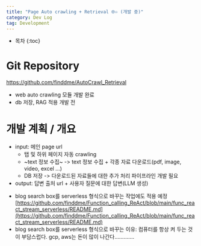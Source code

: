 ```yaml
---
title: "Page Auto crawling + Retrieval 🌐♾️ (개발 중)"
category: Dev Log
tag: Development
---
```








* 목차
{:toc}












# Git Repository

https://github.com/finddme/AutoCrawl_Retrieval

- web auto crawling 모듈 개발 완료
- db 저장, RAG 적용 개발 전

# 개발 계획 / 개요

- input: 메인 page url
  - 탭 및 하위 페이지 자동 crawling
  - ~text 정보 수집~ -> text 정보 수집 + 각종 자료 다운로드(pdf, image, video, excel ...)
  - DB 저장 -> 다운로드된 자료들에 대한 추가 처리 파이프라인 개발 필요
- output: 답변 출처 url + 사용자 질문에 대한 답변(LLM 생성)

+ blog search box를 serverless 형식으로 바꾸는 작업에도 적용 예정[https://github.com/finddme/Function_calling_ReAct/blob/main/func_react_stream_serverless/README.md](https://github.com/finddme/Function_calling_ReAct/blob/main/func_react_stream_serverless/README.md)
+ blog search box를 serverless 형식으로 바꾸는 이유: 컴퓨터를 항상 켜 두는 것이 부담스럽다. gcp, aws는 돈이 많이 나간다.............
